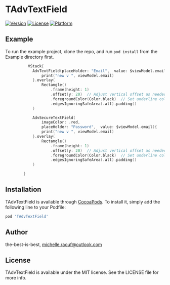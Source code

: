 # TAdvTextField
<!-- 
[![CI Status](https://img.shields.io/travis/`the-best-is-best`/TAdvTextField.svg?style=flat)](https://travis-ci.org/the-best-is-best/TAdvTextField) -->
[![Version](https://img.shields.io/cocoapods/v/TAdvTextField.svg?style=flat)](https://cocoapods.org/pods/TAdvTextField)
[![License](https://img.shields.io/cocoapods/l/TAdvTextField.svg?style=flat)](https://cocoapods.org/pods/TAdvTextField)
[![Platform](https://img.shields.io/cocoapods/p/TAdvTextField.svg?style=flat)](https://cocoapods.org/pods/TAdvTextField)

## Example

To run the example project, clone the repo, and run `pod install` from the Example directory first.

```swift
          VStack{
            AdvTextField(placeHolder: "Email",  value: $viewModel.email){
                print("new v ", viewModel.email)
            }.overlay(
                Rectangle()
                    .frame(height: 1)
                    .offset(y: 20)  // Adjust vertical offset as needed
                    .foregroundColor(Color.black)  // Set underline color
                    .edgesIgnoringSafeArea(.all).padding()
            )

            AdvSecureTextField(
                imageColor: .red,
                placeHolder: "Password",  value: $viewModel.email){
                print("new v ", viewModel.email)
            }.overlay(
                Rectangle()
                    .frame(height: 1)
                    .offset(y: 20)  // Adjust vertical offset as needed
                    .foregroundColor(Color.black)  // Set underline color
                    .edgesIgnoringSafeArea(.all).padding()
            )

        }

 ```
## Installation

TAdvTextField is available through [CocoaPods](https://cocoapods.org). To install
it, simply add the following line to your Podfile:

```ruby
pod 'TAdvTextField'
```

## Author

   the-best-is-best, michelle.raouf@outlook.com

## License

TAdvTextField is available under the MIT license. See the LICENSE file for more info.
